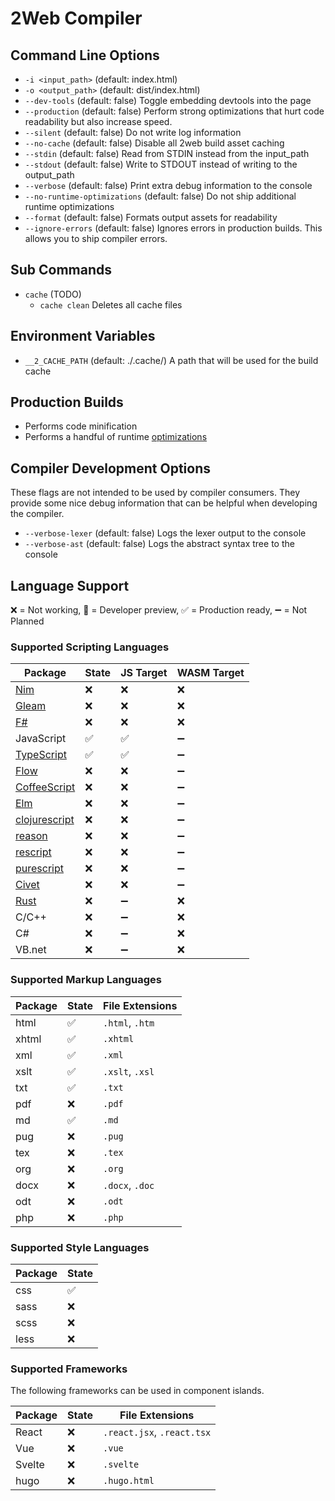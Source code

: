 # 2Web Compiler

## Command Line Options

- `-i <input_path>` (default: index.html)
- `-o <output_path>` (default: dist/index.html)
- `--dev-tools` (default: false) Toggle embedding devtools into the page
- `--production` (default: false) Perform strong optimizations that hurt code readability but also increase speed.
- `--silent` (default: false) Do not write log information
- `--no-cache` (default: false) Disable all 2web build asset caching
- `--stdin` (default: false) Read from STDIN instead from the input_path
- `--stdout` (default: false) Write to STDOUT instead of writing to the output_path
- `--verbose` (default: false) Print extra debug information to the console
- `--no-runtime-optimizations` (default: false) Do not ship additional runtime optimizations
- `--format` (default: false) Formats output assets for readability
- `--ignore-errors` (default: false) Ignores errors in production builds. This allows you to ship compiler errors.

## Sub Commands

- `cache` (TODO)
  - `cache clean` Deletes all cache files

## Environment Variables

- `__2_CACHE_PATH` (default: ./.cache/) A path that will be used for the build cache

## Production Builds

- Performs code minification
- Performs a handful of runtime [optimizations](../docs/README.md)

## Compiler Development Options

These flags are not intended to be used by compiler consumers.
They provide some nice debug information that can be helpful when developing the
compiler.

- `--verbose-lexer` (default: false) Logs the lexer output to the console
- `--verbose-ast` (default: false) Logs the abstract syntax tree to the console

## Language Support

❌ = Not working, 🔧 = Developer preview, ✅ = Production ready, ➖ = Not Planned

### Supported Scripting Languages

| Package                                      | State | JS Target | WASM Target |
| -------------------------------------------- | ----- | --------- | ----------- |
| [Nim](https://nim-lang.org)                  | ❌     | ❌         | ❌           |
| [Gleam](https://gleam.run)                   | ❌     | ❌         | ❌           |
| [F#](https://fsharp.org)                     | ❌     | ❌         | ❌           |
| JavaScript                                   | ✅     | ✅         | ➖           |
| [TypeScript](https://www.typescriptlang.org) | ✅     | ✅         | ➖           |
| [Flow](https://flow.org)                     | ❌     | ❌         | ➖           |
| [CoffeeScript](https://coffeescript.org)     | ❌     | ❌         | ➖           |
| [Elm](https://elm-lang.org)                  | ❌     | ❌         | ➖           |
| [clojurescript](https://clojurescript.org)   | ❌     | ❌         | ➖           |
| [reason](https://reasonml.github.io)         | ❌     | ❌         | ➖           |
| [rescript](https://rescript-lang.org)        | ❌     | ❌         | ➖           |
| [purescript](https://www.purescript.org)     | ❌     | ❌         | ➖           |
| [Civet](https://civet.dev)                   | ❌     | ❌         | ➖           |
| [Rust](https://rust-lang.org)                | ❌     | ➖         | ❌           |
| C/C++                                        | ❌     | ➖         | ❌           |
| C#                                           | ❌     | ➖         | ❌           |
| VB.net                                       | ❌     | ➖         | ❌           |

### Supported Markup Languages

| Package | State | File Extensions |
| ------- | ----- | --------------- |
| html    | ✅     | `.html`, `.htm` |
| xhtml   | ✅     | `.xhtml`        |
| xml     | ✅     | `.xml`          |
| xslt    | ✅     | `.xslt`, `.xsl` |
| txt     | ✅     | `.txt`          |
| pdf     | ❌     | `.pdf`          |
| md      | ✅     | `.md`           |
| pug     | ❌     | `.pug`          |
| tex     | ❌     | `.tex`          |
| org     | ❌     | `.org`          |
| docx    | ❌     | `.docx`, `.doc` |
| odt     | ❌     | `.odt`          |
| php     | ❌     | `.php`          |

### Supported Style Languages

| Package | State |
| ------- | ----- |
| css     | ✅     |
| sass    | ❌     |
| scss    | ❌     |
| less    | ❌     |

### Supported Frameworks

The following frameworks can be used in component islands.

| Package | State | File Extensions            |
| ------- | ----- | -------------------------- |
| React   | ❌     | `.react.jsx`, `.react.tsx` |
| Vue     | ❌     | `.vue`                     |
| Svelte  | ❌     | `.svelte`                  |
| hugo    | ❌     | `.hugo.html`               |
